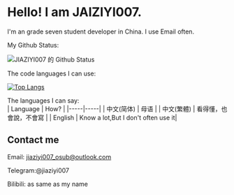 # Hello! I am JAIZIYI007.
I'm an grade seven student developer in China.
I use Email often.

My Github Status:

![JIAZIYI007 的 Github Status](https://github-readme-stats.vercel.app/api?username=JIAZIYI007&theme=light&show_icons=true)

The code languages I can use:

[![Top Langs](https://github-readme-stats.vercel.app/api/top-langs/?username=JIAZIYI007&layout=compact)](https://github.com/anuraghazra/github-readme-stats)

The languages I can say:  
| Language | How? |
|-----|-----|
| 中文(简体) | 母语 |
| 中文(繁體) | 看得懂，也會說，不會寫 |
| English | Know a lot,But I don't often use it|
## Contact me
Email: jiaziyi007_osub@outlook.com

Telegram:@jiaziyi007

Bilibili: as same as my name
